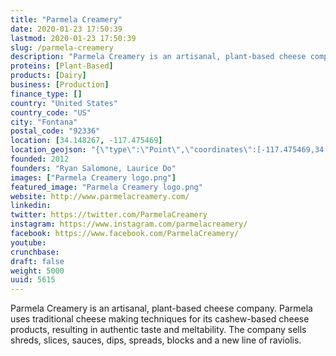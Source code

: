 ```yaml
---
title: "Parmela Creamery"
date: 2020-01-23 17:50:39
lastmod: 2020-01-23 17:50:39
slug: /parmela-creamery
description: "Parmela Creamery is an artisanal, plant-based cheese company. Parmela uses traditional cheese making techniques for its cashew-based cheese products, resulting in authentic taste and meltability. The company sells shreds, slices, sauces, dips, spreads, blocks and a new line of raviolis."
proteins: [Plant-Based]
products: [Dairy]
business: [Production]
finance_type: []
country: "United States"
country_code: "US"
city: "Fontana"
postal_code: "92336"
location: [34.148267, -117.475469]
location_geojson: "{\"type\":\"Point\",\"coordinates\":[-117.475469,34.148267]}"
founded: 2012
founders: "Ryan Salomone, Laurice Do"
images: ["Parmela Creamery logo.png"]
featured_image: "Parmela Creamery logo.png"
website: http://www.parmelacreamery.com/
linkedin: 
twitter: https://twitter.com/ParmelaCreamery
instagram: https://www.instagram.com/parmelacreamery/
facebook: https://www.facebook.com/ParmelaCreamery/
youtube: 
crunchbase: 
draft: false
weight: 5000
uuid: 5615
---
```

Parmela Creamery is an artisanal, plant-based cheese company. Parmela uses traditional cheese making techniques for its cashew-based cheese products, resulting in authentic taste and meltability. The company sells shreds, slices, sauces, dips, spreads, blocks and a new line of raviolis.
